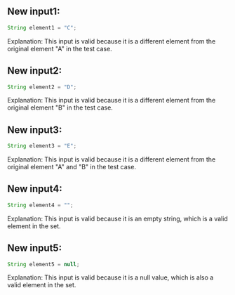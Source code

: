 ## New input1:
```java
String element1 = "C";
```
Explanation: This input is valid because it is a different element from the original element "A" in the test case.

## New input2:
```java
String element2 = "D";
```
Explanation: This input is valid because it is a different element from the original element "B" in the test case.

## New input3:
```java
String element3 = "E";
```
Explanation: This input is valid because it is a different element from the original element "A" and "B" in the test case.

## New input4:
```java
String element4 = "";
```
Explanation: This input is valid because it is an empty string, which is a valid element in the set.

## New input5:
```java
String element5 = null;
```
Explanation: This input is valid because it is a null value, which is also a valid element in the set.
